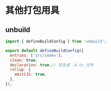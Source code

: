 # 其他打包用具



## unbuild

```javascript
import { defineBuildConfig } from 'unbuild';

export default defineBuildConfig({
  entries: ['src/index'],
  clean: true,
  declaration: true,// 将生成 .d.ts 文件
  rollup: {
    emitCJS: true,
  },
});

```




